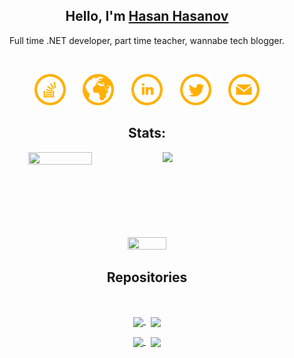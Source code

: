 <h2 align="center">
	Hello, I'm
	<b><a target="_blank" href="https://www.linkedin.com/in/hasan-hasanov-09b74166/">Hasan Hasanov</a></b>
</h2>

<p align="center">Full time .NET developer, part time teacher, wannabe tech blogger.</p>
<br />

<p align="center">
  <a href="https://stackoverflow.com/users/3833086/hasan-hasanov"><img width="50px" alt="StackOverflow" title="StackOverflow" src="/images/stackoverflow.svg"/></a>
  &#8287;&#8287;&#8287;&#8287;&#8287;
  <a href="https://hasan-hasanov.com"><img width="50px" alt="Hasan Hasanov's Blog" title="Hasan Hasanov's Blog" src="/images/web.svg"/></a>
  &#8287;&#8287;&#8287;&#8287;&#8287;
  <a href="https://www.linkedin.com/in/hasan-hasanov-09b74166" alt="LinkedIn" title="LinkedIn"><img width="50px" src="/images/linkedin.svg"/></a>
  &#8287;&#8287;&#8287;&#8287;&#8287;
  <a href="https://twitter.com/hmhasanov"><img width="50px" alt="Twitter" title="Twitter" src="/images/twitter.svg"></a>
  &#8287;&#8287;&#8287;&#8287;&#8287;
  <a href="mailto:hasan.mehmedov@gmail.com"><img width="50px" alt="hasan.mehmedov@gmail.com" title="hasan.mehmedov@gmail.com" src="/images/email.svg"/></a>
</p>


<h2 align="center">Stats:</h2>
<p align=center>
	<div align=center>
		<a href="https://github-readme-stats.vercel.app/api?username=hasan-hasanov&show_icons=true&count_private=true&hide=issues,contribs&hide_border=true&bg_color=00000000&title_color=ffb000&text_color=785ef0&icon_color=6cc644" title="Go to Source"> <img width="45%" align="left" height="50%" width="auto" src="https://github-readme-stats.vercel.app/api?username=hasan-hasanov&show_icons=true&count_private=true&hide=issues,contribs&hide_border=true&bg_color=00000000&title_color=ffb000&text_color=785ef0&icon_color=6cc644" /> </a>
		<a href="http://github-readme-streak-stats.herokuapp.com/?user=hasan-hasanov&theme=vision-friendly-dark&hide_border=true&date_format=M%20j%5B%2C%20Y%5D&background=FFFFFF00&dates=785EF0" title="Go to Source"> <img width="45%" align="right" src="http://github-readme-streak-stats.herokuapp.com/?user=hasan-hasanov&theme=vision-friendly-dark&hide_border=true&date_format=M%20j%5B%2C%20Y%5D&background=FFFFFF00&dates=785EF0" /> </a>
	</div>
	<br>
	<br>
	<br>
	<br>
	<br>
	<br>
	<br>
	<br>
	<div align=center>
		<a href="https://github-readme-stats.vercel.app/api/top-langs/?username=hasan-hasanov&layout=compact&langs_count=6&hide_border=true&bg_color=00000000&title_color=ffb000&text_color=785ef0&icon_color=6cc644"> <img align="center" width="35%" height="50%" width="auto" src="https://github-readme-stats.vercel.app/api/top-langs/?username=hasan-hasanov&layout=compact&langs_count=6&hide_border=true&bg_color=00000000&title_color=ffb000&text_color=785ef0&icon_color=6cc644" /> </a>
	</div>
</p>


<h2 align="center"> Repositories </h2>
<br />
<p align="center">
	<a href="https://github.com/hasan-hasanov/ScoopBox"> <img width="45%" align="center" src="https://github-readme-stats.vercel.app/api/pin/?username=hasan-hasanov&repo=ScoopBox&bg_color=00000000&title_color=ffb000&text_color=785ef0&icon_color=6cc644&border_color=ffb000" /> </a> <span>&nbsp;</span>
	<a href="https://github.com/hasan-hasanov/Boxer"> <img width="45%" align="center" src="https://github-readme-stats.vercel.app/api/pin/?username=hasan-hasanov&repo=Boxer&bg_color=00000000&title_color=ffb000&text_color=785ef0&icon_color=6cc644&border_color=ffb000" /> </a>
</p>
<p align="center">
	<a href="https://github.com/hasan-hasanov/AirpodsBatteryIndicator"> <img width="45%" align="center" src="https://github-readme-stats.vercel.app/api/pin/?username=hasan-hasanov&repo=AirpodsBatteryIndicator&bg_color=00000000&title_color=ffb000&text_color=785ef0&icon_color=6cc644&border_color=ffb000" /> </a> <span>&nbsp;</span>
	<a href="https://github.com/hasan-hasanov/blog-examples"> <img width="45%" align="center" src="https://github-readme-stats.vercel.app/api/pin/?username=hasan-hasanov&repo=blog-examples&bg_color=00000000&title_color=ffb000&text_color=785ef0&icon_color=6cc644&border_color=ffb000" /> </a>
</p>
